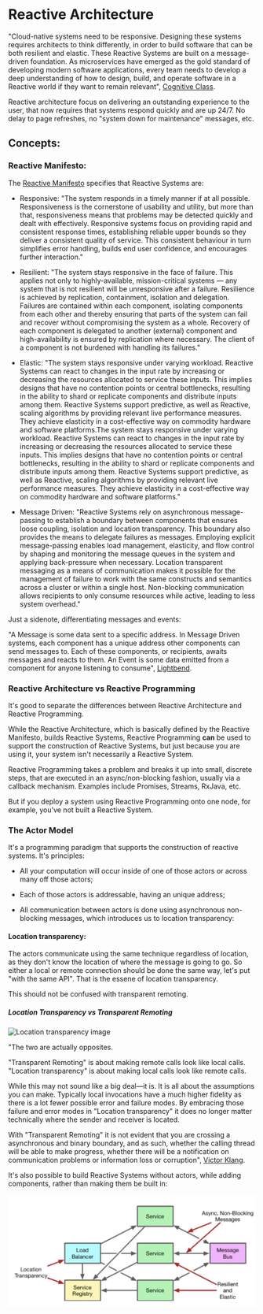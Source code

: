 # Reactive Architecture

"Cloud-native systems need to be responsive. Designing these systems requires architects to think differently, in order to build software that can be both resilient and elastic. These Reactive Systems are built on a message-driven foundation. As microservices have emerged as the gold standard of developing modern software applications, every team needs to develop a deep understanding of how to design, build, and operate software in a Reactive world if they want to remain relevant", [Cognitive Class](https://cognitiveclass.ai/learn/reactive-architecture-foundations).

Reactive architecture focus on delivering an outstanding experience to the user, that now requires that systems respond quickly and are up 24/7. No delay to page refreshes, no "system down for maintenance" messages, etc.

## Concepts:

### Reactive Manifesto:

The [Reactive Manifesto](https://www.reactivemanifesto.org/https://www.reactivemanifesto.org/) specifies that Reactive Systems are:

- Responsive: "The system responds in a timely manner if at all possible. Responsiveness is the cornerstone of usability and utility, but more than that, responsiveness means that problems may be detected quickly and dealt with effectively. Responsive systems focus on providing rapid and consistent response times, establishing reliable upper bounds so they deliver a consistent quality of service. This consistent behaviour in turn simplifies error handling, builds end user confidence, and encourages further interaction."

- Resilient: "The system stays responsive in the face of failure. This applies not only to highly-available, mission-critical systems — any system that is not resilient will be unresponsive after a failure. Resilience is achieved by replication, containment, isolation and delegation. Failures are contained within each component, isolating components from each other and thereby ensuring that parts of the system can fail and recover without compromising the system as a whole. Recovery of each component is delegated to another (external) component and high-availability is ensured by replication where necessary. The client of a component is not burdened with handling its failures."

- Elastic: "The system stays responsive under varying workload. Reactive Systems can react to changes in the input rate by increasing or decreasing the resources allocated to service these inputs. This implies designs that have no contention points or central bottlenecks, resulting in the ability to shard or replicate components and distribute inputs among them. Reactive Systems support predictive, as well as Reactive, scaling algorithms by providing relevant live performance measures. They achieve elasticity in a cost-effective way on commodity hardware and software platforms.The system stays responsive under varying workload. Reactive Systems can react to changes in the input rate by increasing or decreasing the resources allocated to service these inputs. This implies designs that have no contention points or central bottlenecks, resulting in the ability to shard or replicate components and distribute inputs among them. Reactive Systems support predictive, as well as Reactive, scaling algorithms by providing relevant live performance measures. They achieve elasticity in a cost-effective way on commodity hardware and software platforms."

- Message Driven: "Reactive Systems rely on asynchronous message-passing to establish a boundary between components that ensures loose coupling, isolation and location transparency. This boundary also provides the means to delegate failures as messages. Employing explicit message-passing enables load management, elasticity, and flow control by shaping and monitoring the message queues in the system and applying back-pressure when necessary. Location transparent messaging as a means of communication makes it possible for the management of failure to work with the same constructs and semantics across a cluster or within a single host. Non-blocking communication allows recipients to only consume resources while active, leading to less system overhead."

Just a sidenote, differentiating messages and events:

"A Message is some data sent to a specific address. In Message Driven systems, each component has a unique address other components can send messages to. Each of these components, or recipients, awaits messages and reacts to them. An Event is some data emitted from a component for anyone listening to consume", [Lightbend](https://developer.lightbend.com/docs/akka-platform-guide/concepts/message-driven-event-driven.html).

### Reactive Architecture vs Reactive Programming

It's good to separate the differences between Reactive Architecture and Reactive Programming. 

While the Reactive Architecture, which is basically defined by the Reactive Manifesto, builds Reactive Systems, Reactive Programming <b>can</b> be used to support the construction of Reactive Systems, but just because you are using it, your system isn't necessarily a Reactive System.

Reactive Programming takes a problem and breaks it up into small, discrete steps, that are executed in an async/non-blocking fashion, usually via a callback mechanism. Examples include Promises, Streams, RxJava, etc.

But if you deploy a system using Reactive Programming onto one node, for example, you've not built a Reactive System.

### The Actor Model

It's a programming paradigm that supports the construction of reactive systems. It's principles:

- All your computation will occur inside of one of those actors or across many off those actors;

- Each of those actors is addressable, having an unique address;

- All communication between actors is done using asynchronous non-blocking messages, which introduces us to location transparency:

#### Location transparency:

The actors communicate using the same technique regardless of location, as they don't know the location of where the message is going to go. So either a local or remote connection should be done the same way, let's put "with the same API". That is the essene of location transparency.

This should not be confused with transparent remoting.

##### Location Transparency vs Transparent Remoting

![Location transparency image](https://i.imgur.com/J2qDGAf.png)

"The two are actually opposites.

"Transparent Remoting" is about making remote calls look like local calls. "Location transparency" is about making local calls look like remote calls.

While this may not sound like a big deal—it is. It is all about the assumptions you can make. Typically local invocations have a much higher fidelity as there is a lot fewer possible error and failure modes. By embracing those failure and error modes in "Location transparency" it does no longer matter technically where the sender and receiver is located.

With "Transparent Remoting" it is not evident that you are crossing a asynchronous and binary boundary, and as such, whether the calling thread will be able to make progress, whether there will be a notification on communication problems or information loss or corruption", [Victor Klang](https://stackoverflow.com/questions/37043288/difference-between-transparent-remoting-and-location-transparency/37050040).

It's also possible to build Reactive Systems without actors, while adding components, rather than making them be built in:

![Reactive Systems without actors image](./reactiveArchitectureAssets/withoutActors.png?raw=true)